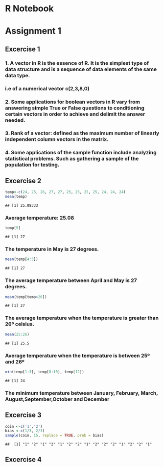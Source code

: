 R Notebook
================

# Assignment 1

## Excercise 1

### 1\. A vector in R is the essence of R. It is the simplest type of data structure and is a sequence of data elements of the same data type.

### i.e of a numerical vector c(2,3,8,0)

### 2\. Some applications for boolean vectors in R vary from answering simple True or False questions to conditioning certain vectors in order to achieve and delimit the answer needed.

### 3\. Rank of a vector: defined as the maximum number of linearly independent column vectors in the matrix.

### 4\. Some applications of the sample function include analyzing statistical problems. Such as gathering a sample of the population for testing.

## Excercise 2

``` r
temp<-c(24, 25, 26, 27, 27, 25, 25, 25, 25, 24, 24, 24)
mean(temp)
```

    ## [1] 25.08333

### Average temperature: 25.08

``` r
temp[5]
```

    ## [1] 27

### The temperature in May is 27 degrees.

``` r
mean(temp[4:5])
```

    ## [1] 27

### The average temperature between April and May is 27 degrees.

``` r
mean(temp[temp>26])
```

    ## [1] 27

### The average temperature when the temperature is greater than 26º celsius.

``` r
mean(25:26)
```

    ## [1] 25.5

### Average temperature when the temperature is between 25º and 26º

``` r
min(temp[1:3], temp[8:10], temp[12])
```

    ## [1] 24

### The minimum temperature between January, February, March, August,September,October and December

## Excercise 3

``` r
coin <-c('1','2')  
bias <-c(1/3, 2/3)
sample(coin, 15, replace = TRUE, prob = bias)
```

    ##  [1] "1" "2" "1" "2" "1" "2" "2" "1" "2" "2" "2" "1" "2" "2" "1"

## Excercise 4
